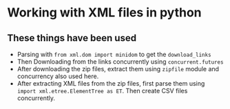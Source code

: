 # Working with XML files in python


## These things have been used

- Parsing with ```from xml.dom import minidom``` to get the ```download_links```
- Then Downloading from the links concurrently using ```concurrent.futures```
- After downloading the zip files, extract them using ```zipfile``` module and concurrency also used here.
- After extracting XML files from the zip files, first parse them using ```import xml.etree.ElementTree as ET```. Then create CSV files concurrently.